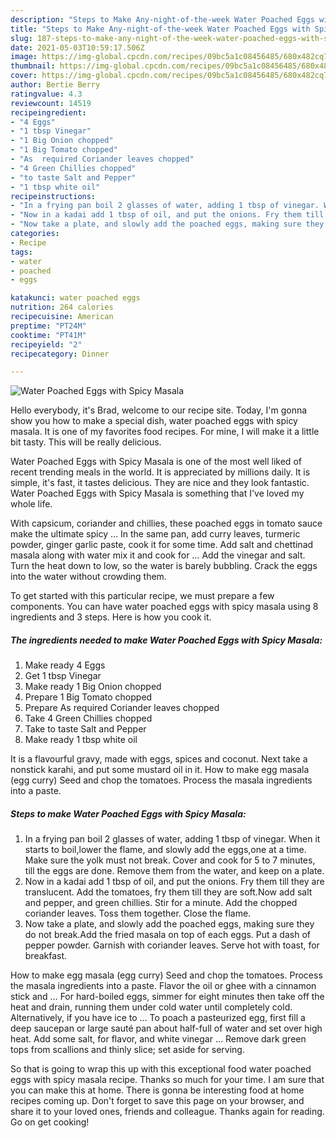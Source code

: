 ```yaml
---
description: "Steps to Make Any-night-of-the-week Water Poached Eggs with Spicy Masala"
title: "Steps to Make Any-night-of-the-week Water Poached Eggs with Spicy Masala"
slug: 187-steps-to-make-any-night-of-the-week-water-poached-eggs-with-spicy-masala
date: 2021-05-03T10:59:17.506Z
image: https://img-global.cpcdn.com/recipes/09bc5a1c08456485/680x482cq70/water-poached-eggs-with-spicy-masala-recipe-main-photo.jpg
thumbnail: https://img-global.cpcdn.com/recipes/09bc5a1c08456485/680x482cq70/water-poached-eggs-with-spicy-masala-recipe-main-photo.jpg
cover: https://img-global.cpcdn.com/recipes/09bc5a1c08456485/680x482cq70/water-poached-eggs-with-spicy-masala-recipe-main-photo.jpg
author: Bertie Berry
ratingvalue: 4.3
reviewcount: 14519
recipeingredient:
- "4 Eggs"
- "1 tbsp Vinegar"
- "1 Big Onion chopped"
- "1 Big Tomato chopped"
- "As  required Coriander leaves chopped"
- "4 Green Chillies chopped"
- "to taste Salt and Pepper"
- "1 tbsp white oil"
recipeinstructions:
- "In a frying pan boil 2 glasses of water, adding 1 tbsp of vinegar. When it starts to boil,lower the flame, and slowly add the eggs,one at a time. Make sure the yolk must not break. Cover and cook for 5 to 7 minutes, till the eggs are done. Remove them from the water, and keep on a plate."
- "Now in a kadai add 1 tbsp of oil, and put the onions. Fry them till they are translucent. Add the tomatoes, fry them till they are soft.Now add salt and pepper, and green chillies. Stir for a minute. Add the chopped coriander leaves. Toss them together. Close the flame."
- "Now take a plate, and slowly add the poached eggs, making sure they do not break.Add the fried masala on top of each eggs. Put a dash of pepper powder. Garnish with coriander leaves. Serve hot with toast, for breakfast."
categories:
- Recipe
tags:
- water
- poached
- eggs

katakunci: water poached eggs 
nutrition: 264 calories
recipecuisine: American
preptime: "PT24M"
cooktime: "PT41M"
recipeyield: "2"
recipecategory: Dinner

---
```



![Water Poached Eggs with Spicy Masala](https://img-global.cpcdn.com/recipes/09bc5a1c08456485/680x482cq70/water-poached-eggs-with-spicy-masala-recipe-main-photo.jpg)

Hello everybody, it's Brad, welcome to our recipe site. Today, I'm gonna show you how to make a special dish, water poached eggs with spicy masala. It is one of my favorites food recipes. For mine, I will make it a little bit tasty. This will be really delicious.

Water Poached Eggs with Spicy Masala is one of the most well liked of recent trending meals in the world. It is appreciated by millions daily. It is simple, it's fast, it tastes delicious. They are nice and they look fantastic. Water Poached Eggs with Spicy Masala is something that I've loved my whole life.

With capsicum, coriander and chillies, these poached eggs in tomato sauce make the ultimate spicy … In the same pan, add curry leaves, turmeric powder, ginger garlic paste, cook it for some time. Add salt and chettinad masala along with water mix it and cook for … Add the vinegar and salt. Turn the heat down to low, so the water is barely bubbling. Crack the eggs into the water without crowding them.


To get started with this particular recipe, we must prepare a few components. You can have water poached eggs with spicy masala using 8 ingredients and 3 steps. Here is how you cook it.

<!--inarticleads1-->

##### The ingredients needed to make Water Poached Eggs with Spicy Masala:

1. Make ready 4 Eggs
1. Get 1 tbsp Vinegar
1. Make ready 1 Big Onion chopped
1. Prepare 1 Big Tomato chopped
1. Prepare As  required Coriander leaves chopped
1. Take 4 Green Chillies chopped
1. Take to taste Salt and Pepper
1. Make ready 1 tbsp white oil


It is a flavourful gravy, made with eggs, spices and coconut. Next take a nonstick karahi, and put some mustard oil in it. How to make egg masala (egg curry) Seed and chop the tomatoes. Process the masala ingredients into a paste. 

<!--inarticleads2-->

##### Steps to make Water Poached Eggs with Spicy Masala:

1. In a frying pan boil 2 glasses of water, adding 1 tbsp of vinegar. When it starts to boil,lower the flame, and slowly add the eggs,one at a time. Make sure the yolk must not break. Cover and cook for 5 to 7 minutes, till the eggs are done. Remove them from the water, and keep on a plate.
1. Now in a kadai add 1 tbsp of oil, and put the onions. Fry them till they are translucent. Add the tomatoes, fry them till they are soft.Now add salt and pepper, and green chillies. Stir for a minute. Add the chopped coriander leaves. Toss them together. Close the flame.
1. Now take a plate, and slowly add the poached eggs, making sure they do not break.Add the fried masala on top of each eggs. Put a dash of pepper powder. Garnish with coriander leaves. Serve hot with toast, for breakfast.


How to make egg masala (egg curry) Seed and chop the tomatoes. Process the masala ingredients into a paste. Flavor the oil or ghee with a cinnamon stick and … For hard-boiled eggs, simmer for eight minutes then take off the heat and drain, running them under cold water until completely cold. Alternatively, if you have ice to … To poach a pasteurized egg, first fill a deep saucepan or large sauté pan about half-full of water and set over high heat. Add some salt, for flavor, and white vinegar … Remove dark green tops from scallions and thinly slice; set aside for serving. 

So that is going to wrap this up with this exceptional food water poached eggs with spicy masala recipe. Thanks so much for your time. I am sure that you can make this at home. There is gonna be interesting food at home recipes coming up. Don't forget to save this page on your browser, and share it to your loved ones, friends and colleague. Thanks again for reading. Go on get cooking!

